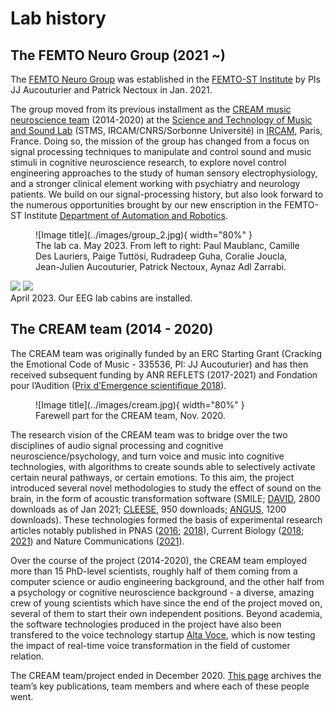# Lab history

## The FEMTO Neuro Group (2021 ~)

The [FEMTO Neuro Group](https://neuro-team-femto.github.io) was established in the [FEMTO-ST Institute](https://www.femto-st.fr/en) by PIs JJ Aucouturier and Patrick Nectoux in Jan. 2021. 

The group moved from its previous installment as the [CREAM music neuroscience team](http://cream.ircam.fr/) (2014-2020) at the [Science and Technology of Music and Sound Lab](https://www.stms-lab.fr/) (STMS, IRCAM/CNRS/Sorbonne Université) in [IRCAM](https://www.ircam.fr/), Paris, France. Doing so, the mission of the group has changed from a focus on signal processing techniques to manipulate and control sound and music stimuli in cognitive neuroscience research, to explore novel control engineering approaches to the study of human sensory electrophysiology, and a stronger clinical element working with psychiatry and neurology patients. We build on our signal-processing history, but also look forward to the numerous opportunities brought by our new enscription in the FEMTO-ST Institute [Department of Automation and Robotics](https://www.femto-st.fr/en/Research-departments/AS2M/Presentation). 

<figure markdown>
  ![Image title](../images/group_2.jpg){ width="80%" }
  <figcaption>The lab ca. May 2023. From left to right: Paul Maublanc, Camille Des Lauriers, Paige Tuttösi, Rudradeep Guha, Coralie Joucla, Jean-Julien Aucouturier, Patrick Nectoux, Aynaz Adl Zarrabi.</figcaption>
</figure>

<p float="left">
  <img src="../../images/install_1.jpg" width="40%" />
  <img src="../../images/install_2.jpg" width="40%" /> <br>
  April 2023. Our EEG lab cabins are installed.
</p>



## The CREAM team (2014 - 2020)

The CREAM team was originally funded by an ERC Starting Grant (Cracking the Emotional Code of Music - 335536, PI: JJ Aucouturier) and has then received subsequent funding by ANR REFLETS (2017-2021) and Fondation pour l’Audition ([Prix d’Emergence scientifique 2018](https://www.youtube.com/watch?v=toHbRQMHB-w)).

<figure markdown>
  ![Image title](../images/cream.jpg){ width="80%" }
  <figcaption>Farewell part for the CREAM team, Nov. 2020.</figcaption>
</figure>

The research vision of the CREAM team was to bridge over the two disciplines of audio signal processing and cognitive neuroscience/psychology, and turn voice and music into cognitive technologies, with algorithms to create sounds able to selectively activate certain neural pathways, or certain emotions. To this aim, the project introduced several novel methodologies to study the effect of sound on the brain, in the form of acoustic transformation software (SMILE; [DAVID](http://forumnet.ircam.fr/product/david), 2800 downloads as of Jan 2021; [CLEESE](http://forumnet.ircam.fr/product/cleese), 950 downloads; [ANGUS](http://forumnet.ircam.fr/product/angus), 1200 downloads). These technologies formed the basis of experimental research articles notably published in PNAS ([2016](https://www.pnas.org/content/113/4/948); [2018](https://www.pnas.org/content/115/15/3972)), Current Biology ([2018](https://www.cell.com/current-biology/fulltext/S0960-9822\(18\)30752-8); [2021](https://www.cell.com/current-biology/fulltext/S0960-9822\(21\)01195-7)) and Nature Communications ([2021](https://www.nature.com/articles/s41467-020-20649-4)).

Over the course of the project (2014-2020), the CREAM team employed more than 15 PhD-level scientists, roughly half of them coming from a computer science or audio engineering background, and the other half from a psychology or cognitive neuroscience background - a diverse, amazing crew of young scientists which have since the end of the project moved on, several of them to start their own independent positions. Beyond academia, the software technologies produced in the project have also been transfered to the voice technology startup [Alta Voce](http://alta-voce.tech), which is now testing the impact of real-time voice transformation in the field of customer relation.

The CREAM team/project ended in December 2020. [This page](https://neuro-team-femto.github.io/cream/) archives the team’s key publications, team members and where each of these people went. 